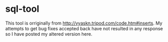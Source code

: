 # sql-tool
This tool is orriginally from http://vyaskn.tripod.com/code.htm#inserts. My attempts to get bug fixes accepted back have not resulted in any response so I have posted my altered version here.
